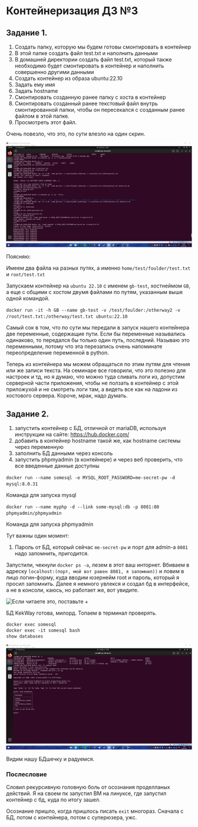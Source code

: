 # Контейнеризация ДЗ №3

## Задание 1.
1. Создать папку, которую мы будем готовы смонтировать в контейнер
2. В этой папке создать файл test.txt и наполнить данными
3. В домашней директории создать файл test.txt, который также необходимо будет смонтировать в контейнер и наполнить совершенно другими данными
4. Создать контейнер из образа ubuntu:22.10
5. Задать ему имя
6. Задать hostname
7. Смонтировать созданную ранее папку с хоста в контейнер
8. Смонтировать созданный ранее текстовый файл внутрь смонтированной папки, чтобы он пересекался с созданным ранее файлом в этой папке. 
9. Просмотреть этот файл.


Очень повезло, что это, по сути влезло на один скрин.

![Так много заданий](pics/2023-06-20_19-39-07.png)

Поясняю:

Имеем два файла на разных путях, а именно
`home/test/foulder/test.txt` и `root/test.txt`

Запускаем контейнер на `ubuntu 22.10` с именем `gb-test`, хостнеймом `GB`, а еще с общими с хостом двумя файлами по путям, указанным выше одной командой.

`docker run -it -h GB --name gb-test -v /test/foulder:/otherway2 -v /root/test.txt:/otherway/test.txt ubuntu:22.10`

Самый сок в том, что по сути мы передали в запуск нашего контейнера две переменные, содержащие пути. Если бы переменные назывались одинаково, то передался бы только один путь, последний. Называю это переменными, потому что эта перезапись очень напоминате переопределение переменной в python.

Теперь из контейнера мы можем обращаться по этим путям для чтения или же записи текста. На семинаре все говорили, что это полезно для настроек и тд, но я думаю, что можно туда сливать логи из, допустим серверной части приложения, чтобы не ползать в контейнер с этой приложухой и не смотреть логи там, а видеть все как на ладони из хостового сервера. Короче, мрак, надо думать.


## Задание 2.
1. запустить контейнер с БД, отличной от mariaDB, используя инструкции на сайте: https://hub.docker.com/
2. добавить в контейнер hostname такой же, как hostname системы через переменную
3. заполнить БД данными через консоль
4. запустить phpmyadmin (в контейнере) и через веб проверить, что все введенные данные доступны



```docker run --name somesql -e MYSQL_ROOT_PASSWORD=me-secret-pw -d mysql:8.0.31```

Команда для запуска mysql

```docker run --name myphp -d --link some-mysql:db -p 8081:80 phpmyadmin/phpmyadmin```

Команда для запуска phpmyadmin

Тут важны один момент:

1. Пароль от БД, который сейчас `me-secret-pw` и порт для admin-а `8081` надо запомнить, пригодится. 

Запустили, чекнули `docker ps -a`, лезем в этот ваш инторнет. Вбиваем в адреску `localhost:(порт, мой вот равен 8081, я запомнил))` и ловим в лицо логин-форму, куда вводим юзернейм root и пароль, который я просил запомнить. Далее я немного увлекся и создал бд в интерфейсе, а не в консоли, каюсь, но работает же, вот увидите.

![Если читаете это, поставьте +](pics/2023-06-20_19-38-06.png)

БД KekWay готова, милорд. Топаем в терминал проверять.

```docker ps -a
docker exec somesql
docker exec -it somesql bash
show databases
```

![Если читаете это, поставьте +](pics/2023-06-20_19-45-42.png)

Видим нашу БДшечку и радуемся.

### Послесловие

Словил рекурсивную головную боль от осознания проделланых действий. Я на своем пк запустил ВМ на линуксе, где запустил контейнер с бд, куда по итогу зашел.

Осознание пришло, когда пришлось писать `exit` многораз. Сначала с БД, потом с контейнера, потом с суперюзера, ужс.